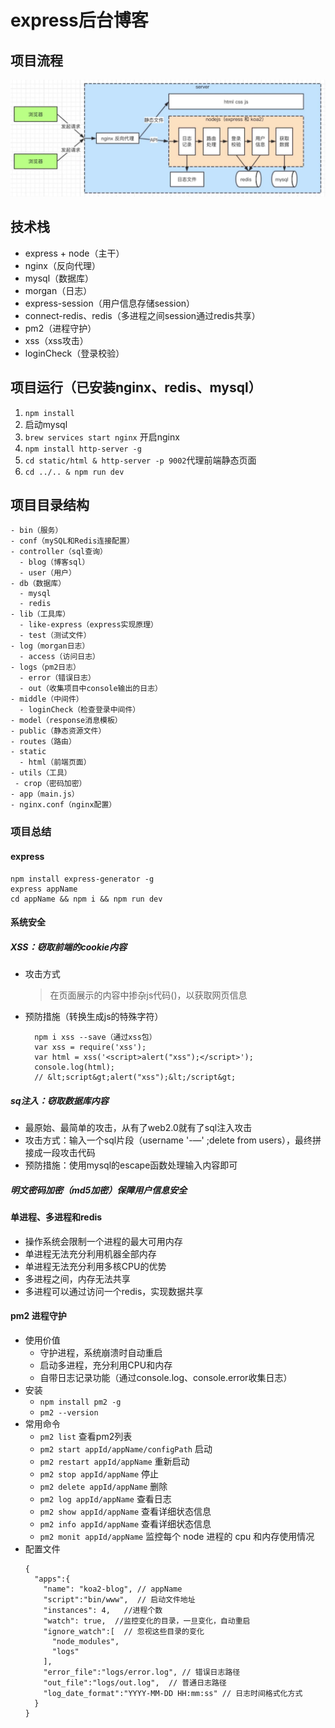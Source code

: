 # express后台博客

## 项目流程
![项目流程图](./public/images/koa2-blog.png)

## 技术栈
* express + node（主干）
* nginx（反向代理）
* mysql（数据库）
* morgan（日志）
* express-session（用户信息存储session）
* connect-redis、redis（多进程之间session通过redis共享）
* pm2（进程守护）
* xss（xss攻击）
* loginCheck（登录校验）

## 项目运行（已安装nginx、redis、mysql）
1. `npm install`
2. 启动mysql
3. `brew services start nginx` 开启nginx
4. `npm install http-server -g`
5. `cd static/html & http-server -p 9002`代理前端静态页面
6. `cd ../.. & npm run dev`

## 项目目录结构
```
- bin（服务）
- conf（mySQL和Redis连接配置）
- controller（sql查询）
  - blog（博客sql）
  - user（用户）
- db（数据库）
  - mysql
  - redis
- lib（工具库）
  - like-express（express实现原理）
  - test（测试文件）
- log（morgan日志）
  - access（访问日志）
- logs（pm2日志）
  - error（错误日志）
  - out（收集项目中console输出的日志）
- middle（中间件）
  - loginCheck（检查登录中间件）
- model（response消息模板）
- public（静态资源文件）
- routes（路由）
- static
  - html（前端页面）
- utils（工具）
 - crop（密码加密）
- app（main.js）
- nginx.conf（nginx配置）
```

### 项目总结
#### express
```
npm install express-generator -g 
express appName
cd appName && npm i && npm run dev
```

#### 系统安全
##### XSS：窃取前端的cookie内容
* 攻击方式
  > 在页面展示的内容中掺杂js代码(<script>alert("xss");</script>)，以获取网页信息
* 预防措施（转换生成js的特殊字符）
  ```
    npm i xss --save（通过xss包）
    var xss = require('xss');
    var html = xss('<script>alert("xss");</script>');
    console.log(html);
    // &lt;script&gt;alert("xss");&lt;/script&gt;
  ```

##### sq注入：窃取数据库内容
* 最原始、最简单的攻击，从有了web2.0就有了sql注入攻击
* 攻击方式：输入一个sql片段（username '-—' ;delete from users），最终拼接成一段攻击代码
* 预防措施：使用mysql的escape函数处理输入内容即可

##### 明文密码加密（md5加密）保障用户信息安全

#### 单进程、多进程和redis
* 操作系统会限制一个进程的最大可用内存
* 单进程无法充分利用机器全部内存
* 单进程无法充分利用多核CPU的优势
* 多进程之间，内存无法共享
* 多进程可以通过访问一个redis，实现数据共享

#### pm2 进程守护
* 使用价值
  * 守护进程，系统崩溃时自动重启
  * 启动多进程，充分利用CPU和内存
  * 自带日志记录功能（通过console.log、console.error收集日志）
* 安装
  * `npm install pm2 -g`
  * `pm2 --version`
* 常用命令
  * `pm2 list` 查看pm2列表
  * `pm2 start appId/appName/configPath`  启动
  * `pm2 restart appId/appName`  重新启动
  * `pm2 stop appId/appName` 停止
  * `pm2 delete appId/appName` 删除
  * `pm2 log appId/appName`   查看日志
  * `pm2 show appId/appName`  查看详细状态信息
  * `pm2 info appId/appName`  查看详细状态信息
  * `pm2 monit appId/appName` 监控每个 node 进程的 cpu 和内存使用情况
* 配置文件
  ```
  {
    "apps":{
      "name": "koa2-blog", // appName
      "script":"bin/www",  // 启动文件地址
      "instances": 4,   //进程个数
      "watch": true,  //监控变化的目录，一旦变化，自动重启
      "ignore_watch":[  // 忽视这些目录的变化
        "node_modules",
        "logs"
      ],
      "error_file":"logs/error.log", // 错误日志路径
      "out_file":"logs/out.log",  // 普通日志路径
      "log_date_format":"YYYY-MM-DD HH:mm:ss" // 日志时间格式化方式
    }
  }
  ```




